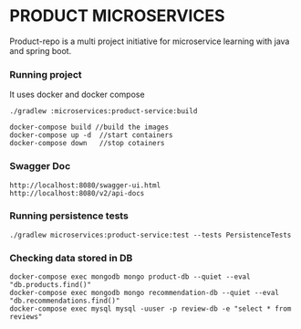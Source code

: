 # PRODUCT MICROSERVICES
Product-repo is a multi project initiative for microservice learning with java and spring boot.

### Running project
It uses docker and docker compose

```shell script
./gradlew :microservices:product-service:build

docker-compose build //build the images
docker-compose up -d  //start containers
docker-compose down   //stop cotainers
```

### Swagger Doc
```
http://localhost:8080/swagger-ui.html
http://localhost:8080/v2/api-docs
```

### Running persistence tests
```
./gradlew microservices:product-service:test --tests PersistenceTests
```

### Checking data stored in DB
```
docker-compose exec mongodb mongo product-db --quiet --eval "db.products.find()"
docker-compose exec mongodb mongo recommendation-db --quiet --eval "db.recommendations.find()"
docker-compose exec mysql mysql -uuser -p review-db -e "select * from reviews"
```
